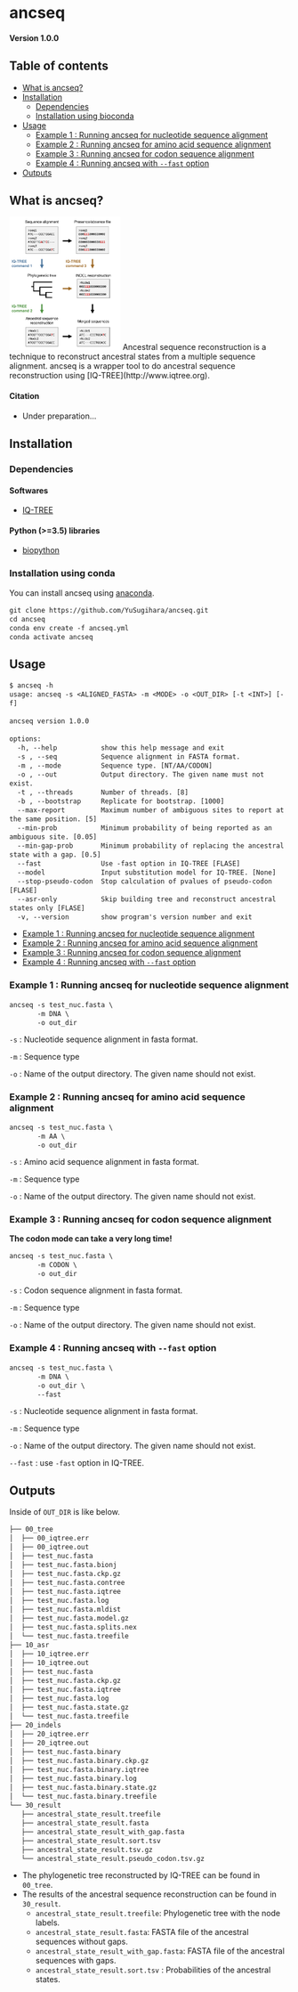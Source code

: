 # ancseq
#### Version 1.0.0

## Table of contents
- [What is ancseq?](#What-is-ancseq)
- [Installation](#Installation)
  + [Dependencies](#Dependencies)
  + [Installation using bioconda](#Installation-using-bioconda)
- [Usage](#Usage)
  + [Example 1 : Running ancseq for nucleotide sequence alignment](#Example-1--Running-ancseq-for-nucleotide-sequence-alignment)
  + [Example 2 : Running ancseq for amino acid sequence alignment](#Example-2--Running-ancseq-for-amino-acid-sequence-alignment)
  + [Example 3 : Running ancseq for codon sequence alignment](#Example-3--Running-ancseq-for-codon-sequence-alignment)
  + [Example 4 : Running ancseq with ```--fast``` option](#Example-4--Running-ancseq-with---fast-option)
- [Outputs](#Outputs)


## What is ancseq?
<img src="https://github.com/YuSugihara/ancseq/blob/master/images/ancseq_workflow.pdf" width=200>
Ancestral sequence reconstruction is a technique to reconstruct ancestral states from a multiple sequence alignment. ancseq is a wrapper tool to do ancestral sequence reconstruction using [IQ-TREE](http://www.iqtree.org).

#### Citation
- Under preparation...


## Installation
### Dependencies
#### Softwares
- [IQ-TREE](http://www.iqtree.org)

#### Python (>=3.5) libraries
- [biopython](https://biopython.org)
### Installation using conda
You can install ancseq using [anaconda](https://www.anaconda.com).
```
git clone https://github.com/YuSugihara/ancseq.git
cd ancseq
conda env create -f ancseq.yml
conda activate ancseq
```

## Usage

```
$ ancseq -h
usage: ancseq -s <ALIGNED_FASTA> -m <MODE> -o <OUT_DIR> [-t <INT>] [-f]

ancseq version 1.0.0

options:
  -h, --help           show this help message and exit
  -s , --seq           Sequence alignment in FASTA format.
  -m , --mode          Sequence type. [NT/AA/CODON]
  -o , --out           Output directory. The given name must not exist.
  -t , --threads       Number of threads. [8]
  -b , --bootstrap     Replicate for bootstrap. [1000]
  --max-report         Maximum number of ambiguous sites to report at the same position. [5]
  --min-prob           Minimum probability of being reported as an ambiguous site. [0.05]
  --min-gap-prob       Minimum probability of replacing the ancestral state with a gap. [0.5]
  --fast               Use -fast option in IQ-TREE [FLASE]
  --model              Input substitution model for IQ-TREE. [None]
  --stop-pseudo-codon  Stop calculation of pvalues of pseudo-codon [FLASE]
  --asr-only           Skip building tree and reconstruct ancestral states only [FLASE]
  -v, --version        show program's version number and exit
```

+ [Example 1 : Running ancseq for nucleotide sequence alignment](#Example-1--Running-ancseq-for-nucleotide-sequence-alignment)
+ [Example 2 : Running ancseq for amino acid sequence alignment](#Example-2--Running-ancseq-for-amino-acid-sequence-alignment)
+ [Example 3 : Running ancseq for codon sequence alignment](#Example-3--Running-ancseq-for-codon-sequence-alignment)
+ [Example 4 : Running ancseq with ```--fast``` option](#Example-4--Running-ancseq-with---fast-option)


### Example 1 : Running ancseq for nucleotide sequence alignment
```
ancseq -s test_nuc.fasta \
       -m DNA \
       -o out_dir
```

`-s` :  Nucleotide sequence alignment in fasta format.

`-m` :  Sequence type

`-o` : Name of the output directory. The given name should not exist.

### Example 2 : Running ancseq for amino acid sequence alignment
```
ancseq -s test_nuc.fasta \
       -m AA \
       -o out_dir
```

`-s` :  Amino acid sequence alignment in fasta format.

`-m` :  Sequence type

`-o` : Name of the output directory. The given name should not exist.

### Example 3 : Running ancseq for codon sequence alignment
**The codon mode can take a very long time!**
```
ancseq -s test_nuc.fasta \
       -m CODON \
       -o out_dir
```

`-s` :  Codon sequence alignment in fasta format.

`-m` :  Sequence type

`-o` : Name of the output directory. The given name should not exist.

### Example 4 : Running ancseq with ```--fast``` option
```
ancseq -s test_nuc.fasta \
       -m DNA \
       -o out_dir \
       --fast
```

`-s` :  Nucleotide sequence alignment in fasta format.

`-m` :  Sequence type

`-o` : Name of the output directory. The given name should not exist.

`--fast` : use ```-fast``` option in IQ-TREE.


## Outputs
Inside of `OUT_DIR` is like below.
```
├── 00_tree
│  ├── 00_iqtree.err
│  ├── 00_iqtree.out
│  ├── test_nuc.fasta
│  ├── test_nuc.fasta.bionj
│  ├── test_nuc.fasta.ckp.gz
│  ├── test_nuc.fasta.contree
│  ├── test_nuc.fasta.iqtree
│  ├── test_nuc.fasta.log
│  ├── test_nuc.fasta.mldist
│  ├── test_nuc.fasta.model.gz
│  ├── test_nuc.fasta.splits.nex
│  └── test_nuc.fasta.treefile
├── 10_asr
│  ├── 10_iqtree.err
│  ├── 10_iqtree.out
│  ├── test_nuc.fasta
│  ├── test_nuc.fasta.ckp.gz
│  ├── test_nuc.fasta.iqtree
│  ├── test_nuc.fasta.log
│  ├── test_nuc.fasta.state.gz
│  └── test_nuc.fasta.treefile
├── 20_indels
│  ├── 20_iqtree.err
│  ├── 20_iqtree.out
│  ├── test_nuc.fasta.binary
│  ├── test_nuc.fasta.binary.ckp.gz
│  ├── test_nuc.fasta.binary.iqtree
│  ├── test_nuc.fasta.binary.log
│  ├── test_nuc.fasta.binary.state.gz
│  └── test_nuc.fasta.binary.treefile
└── 30_result
   ├── ancestral_state_result.treefile
   ├── ancestral_state_result.fasta
   ├── ancestral_state_result_with_gap.fasta
   ├── ancestral_state_result.sort.tsv
   ├── ancestral_state_result.tsv.gz
   └── ancestral_state_result.pseudo_codon.tsv.gz
```
- The phylogenetic tree reconstructed by IQ-TREE can be found in `00_tree`.
- The results of the ancestral sequence reconstruction can be found in `30_result`.
  + `ancestral_state_result.treefile`: Phylogenetic tree with the node labels.
  + `ancestral_state_result.fasta`: FASTA file of the ancestral sequences without gaps.
  + `ancestral_state_result_with_gap.fasta`: FASTA file of the ancestral sequences with gaps.
  + `ancestral_state_result.sort.tsv` : Probabilities of the ancestral states. 
